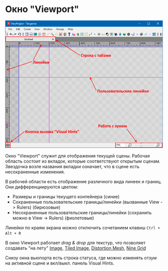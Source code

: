 # Окно "Viewport"

![Viewport](images/viewport.png)

Окно "Viewport" служит для отображения текущей сцены. Рабочая область состоит из вкладок, которые соответствуют открытым сценам. Звездочка возле названия вкладки означает, что в сцене есть несохраненные изменения.

В рабочей области есть отображение различного вида линеек и границ. Они дифференциируются цветом:
* Размеры и границы текущего контейнера (синие)
* Сохраненные пользовательские границы/линейки (вызванные View -> Rulers) (бирюзовые)
* Несохраненные пользовательские границы/линейки (сохранить можно в View -> Rulers) (фиолетовые)

Линейки по краям экрана можно отключить сочетанием клавиш `Ctrl + Alt + R`

В окно Viewport работает *drag & drop* для текстур, что позволяет создавать "на лету" [Image](node/image/image.md), [Tiled Image](node/image/tiled_image.md), [Distortion Mesh](node/image/distortion_mesh.md), [Nine Grid](node/image/nine_grid.md)

Снизу окна вьюпорта есть строка статуса, где можно изменять отзум на активной сцене и вкл/выкл. панель Visual Hints.
